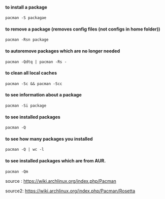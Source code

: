 #### to install a package

	pacman -S packagae

#### to remove a package (removes config files (not configs in home folder))

	pacman -Rsn package

#### to autoremove packages which are no longer needed

	pacman -Qdtq | pacman -Rs -

#### to clean all local caches

	pacman -Sc && pacman -Scc

#### to see information about a package

	pacman -Si package

#### to see installed packages

	pacman -Q

#### to see how many packages you installed

	pacman -Q | wc -l

#### to see installed packages which are from AUR.

	pacman -Qm

source : https://wiki.archlinux.org/index.php/Pacman

source2: https://wiki.archlinux.org/index.php/Pacman/Rosetta